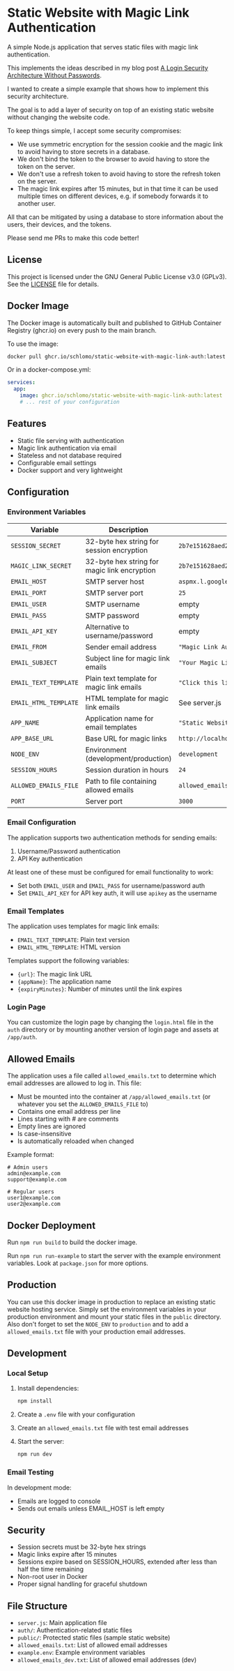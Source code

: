 # Static Website with Magic Link Authentication

A simple Node.js application that serves static files with magic link authentication.

This implements the ideas described in my blog post [A Login Security Architecture Without Passwords](https://schlomo.schapiro.org/2022/02/login-security-architecture-without-passwords.html).

I wanted to create a simple example that shows how to implement this security architecture.

The goal is to add a layer of security on top of an existing static website without changing the website code.

To keep things simple, I accept some security compromises:
- We use symmetric encryption for the session cookie and the magic link to avoid having to store secrets in a database.
- We don't bind the token to the browser to avoid having to store the token on the server.
- We don't use a refresh token to avoid having to store the refresh token on the server.
- The magic link expires after 15 minutes, but in that time it can be used multiple times on different devices, e.g. if somebody forwards it to another user.

All that can be mitigated by using a database to store information about the users, their devices, and the tokens.

Please send me PRs to make this code better!

## License

This project is licensed under the GNU General Public License v3.0 (GPLv3). See the [LICENSE](LICENSE) file for details.

## Docker Image

The Docker image is automatically built and published to GitHub Container Registry (ghcr.io) on every push to the main branch.

To use the image:

```bash
docker pull ghcr.io/schlomo/static-website-with-magic-link-auth:latest
```

Or in a docker-compose.yml:

```yaml
services:
  app:
    image: ghcr.io/schlomo/static-website-with-magic-link-auth:latest
    # ... rest of your configuration
```

## Features

- Static file serving with authentication
- Magic link authentication via email
- Stateless and not database required
- Configurable email settings
- Docker support and very lightweight

## Configuration

### Environment Variables

| Variable | Description | Default | Required |
|----------|-------------|---------|----------|
| `SESSION_SECRET` | 32-byte hex string for session encryption | `2b7e151628aed2a6abf7158809cf4f3c2b7e151628aed2a6abf7158809cf4f3c` | Yes |
| `MAGIC_LINK_SECRET` | 32-byte hex string for magic link encryption | `2b7e151628aed2a6abf7158809cf4f3c2b7e151628aed2a6abf7158809cf4f3c` | Yes |
| `EMAIL_HOST` | SMTP server host | `aspmx.l.google.com` | No |
| `EMAIL_PORT` | SMTP server port | `25` | No |
| `EMAIL_USER` | SMTP username | empty | No |
| `EMAIL_PASS` | SMTP password | empty | No |
| `EMAIL_API_KEY` | Alternative to username/password | empty | No |
| `EMAIL_FROM` | Sender email address | `"Magic Link Auth <noreply@localhost>"` | No |
| `EMAIL_SUBJECT` | Subject line for magic link emails | `"Your Magic Link"` | No |
| `EMAIL_TEXT_TEMPLATE` | Plain text template for magic link emails | `"Click this link to sign in: {url}"` | No |
| `EMAIL_HTML_TEMPLATE` | HTML template for magic link emails | See server.js | No |
| `APP_NAME` | Application name for email templates | `"Static Website with Magic Link Auth App"` | No |
| `APP_BASE_URL` | Base URL for magic links | `http://localhost:3000` | No |
| `NODE_ENV` | Environment (development/production) | `development` | No |
| `SESSION_HOURS` | Session duration in hours | `24` | No |
| `ALLOWED_EMAILS_FILE` | Path to file containing allowed emails | `allowed_emails.txt` | No |
| `PORT` | Server port | `3000` | No |

### Email Configuration

The application supports two authentication methods for sending emails:
1. Username/Password authentication
2. API Key authentication

At least one of these must be configured for email functionality to work:
- Set both `EMAIL_USER` and `EMAIL_PASS` for username/password auth
- Set `EMAIL_API_KEY` for API key auth, it will use `apikey` as the username

### Email Templates

The application uses templates for magic link emails:
- `EMAIL_TEXT_TEMPLATE`: Plain text version
- `EMAIL_HTML_TEMPLATE`: HTML version

Templates support the following variables:
- `{url}`: The magic link URL
- `{appName}`: The application name
- `{expiryMinutes}`: Number of minutes until the link expires

### Login Page

You can customize the login page by changing the `login.html` file in the `auth` directory or by mounting another version of login page and assets at `/app/auth`.

## Allowed Emails

The application uses a file called `allowed_emails.txt` to determine which email addresses are allowed to log in. This file:

- Must be mounted into the container at `/app/allowed_emails.txt` (or whatever you set the `ALLOWED_EMAILS_FILE` to)
- Contains one email address per line
- Lines starting with # are comments
- Empty lines are ignored
- Is case-insensitive
- Is automatically reloaded when changed

Example format:
```
# Admin users
admin@example.com
support@example.com

# Regular users
user1@example.com
user2@example.com
```

## Docker Deployment

Run `npm run build` to build the docker image.

Run `npm run run-example` to start the server with the example environment variables. Look at `package.json` for more options.

## Production

You can use this docker image in production to replace an existing static website hosting service. Simply set the environment variables in your production environment and mount your static files in the `public` directory. Also don't forget to set the `NODE_ENV` to `production` and to add a `allowed_emails.txt` file with your production email addresses.

## Development

### Local Setup

1. Install dependencies:
   ```bash
   npm install
   ```

2. Create a `.env` file with your configuration
3. Create an `allowed_emails.txt` file with test email addresses
4. Start the server:
   ```bash
   npm run dev
   ```

### Email Testing

In development mode:
- Emails are logged to console
- Sends out emails unless EMAIL_HOST is left empty

## Security

- Session secrets must be 32-byte hex strings
- Magic links expire after 15 minutes
- Sessions expire based on SESSION_HOURS, extended after less than half the time remaining
- Non-root user in Docker
- Proper signal handling for graceful shutdown

## File Structure

- `server.js`: Main application file
- `auth/`: Authentication-related static files
- `public/`: Protected static files (sample static website)
- `allowed_emails.txt`: List of allowed email addresses
- `example.env`: Example environment variables
- `allowed_emails_dev.txt`: List of allowed email addresses (dev)
